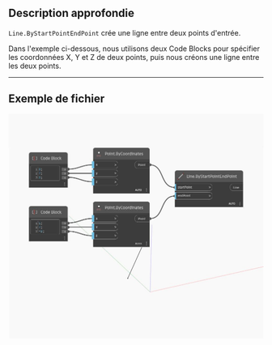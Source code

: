## Description approfondie
`Line.ByStartPointEndPoint` crée une ligne entre deux points d'entrée.

Dans l'exemple ci-dessous, nous utilisons deux Code Blocks pour spécifier les coordonnées X, Y et Z de deux points, puis nous créons une ligne entre les deux points.

___
## Exemple de fichier

![ByStartPointEndPoint](./Autodesk.DesignScript.Geometry.Line.ByStartPointEndPoint_img.jpg)

